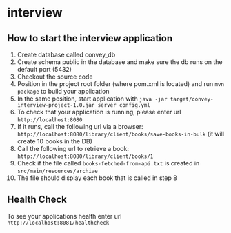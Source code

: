 # interview

How to start the interview application
---

1. Create database called convey_db
2. Create schema public in the database and make sure the db runs on the default port (5432)
3. Checkout the source code
4. Position in the project root folder (where pom.xml is located) and run `mvn package` to build your application
5. In the same position, start application with `java -jar target/convey-interview-project-1.0.jar server config.yml`
6. To check that your application is running, please enter url `http://localhost:8080`
7. If it runs, call the following url via a browser: `http://localhost:8080/library/client/books/save-books-in-bulk`  (it will create 10 books in the DB)
8. Call  the following url to retrieve a book: `http://localhost:8080/library/client/books/1`
9. Check if the file called `books-fetched-from-api.txt` is created in `src/main/resources/archive`
10. The file should display each book that is called in step 8


Health Check
---

To see your applications health enter url `http://localhost:8081/healthcheck`
